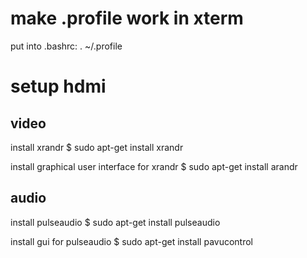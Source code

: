 # make .profile work in xterm

put into .bashrc:
  . ~/.profile

# setup hdmi

## video

install xrandr
  $ sudo apt-get install xrandr

install graphical user interface for xrandr
  $ sudo apt-get install arandr

## audio

install pulseaudio
  $ sudo apt-get install pulseaudio

install gui for pulseaudio
  $ sudo apt-get install pavucontrol


